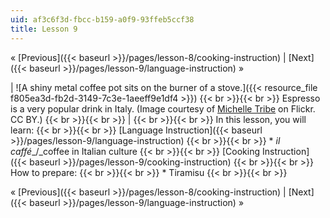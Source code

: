 ```yaml
---
uid: af3c6f3d-fbcc-b159-a0f9-93ffeb5ccf38
title: Lesson 9
---
```


« [Previous]({{< baseurl >}}/pages/lesson-8/cooking-instruction) | [Next]({{< baseurl >}}/pages/lesson-9/language-instruction) »

| ![A shiny metal coffee pot sits on the burner of a stove.]({{< resource_file f805ea3d-fb2d-3149-7c3e-1aeeff9e1df4 >}}) {{< br >}}{{< br >}} Espresso is a very popular drink in Italy. (Image courtesy of [Michelle Tribe](http://www.flickr.com/photos/37539977@N00/432856237/in/photolist-Efv5z-KBz1d-MLeFf-MLo82-Q4vSK-Q4vSR-YK1ZU-2fF767-2jnVNy-2p1ktK-2DdxB6-2YDFBv-3eRSCp-3JySy6-4c4ciU-4cf6CS-4cRkiR-4cVm39-4hUNgx-4iqjAF-4yiEb8-4E4ngm-4GB8DE-4H7DiS-4JG2vL-4LgPQT-4QohoQ-4RuPFd-4SGuPh-4WCzaz-4XvyWP-4YgsgE-568ZAo-5c1Jqh-5eGTZz-5mr7Mp-5nJn4c-5ovvpo-5wYEiP-5x9AhS-5FfpVW-5GBKnN-5L3voC-5LF2mN-5Peg9h-5PC7r6-5PLPwB-5PQGcJ-5S1CHa-5UmBCS-5VTd1q) on Flickr. CC BY.) {{< br >}}{{< br >}}  |  {{< br >}}{{< br >}} In this lesson, you will learn: {{< br >}}{{< br >}} [Language Instruction]({{< baseurl >}}/pages/lesson-9/language-instruction) {{< br >}}{{< br >}} *   _il caffé__/_coffee in Italian culture {{< br >}}{{< br >}} [Cooking Instruction]({{< baseurl >}}/pages/lesson-9/cooking-instruction) {{< br >}}{{< br >}} How to prepare: {{< br >}}{{< br >}} *   Tiramisu {{< br >}}{{< br >}}  

« [Previous]({{< baseurl >}}/pages/lesson-8/cooking-instruction) | [Next]({{< baseurl >}}/pages/lesson-9/language-instruction) »